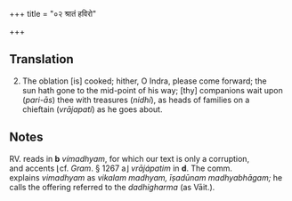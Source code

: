 +++
title = "०२ श्रातं हविरो"

+++
## Translation
2. The oblation \[is\] cooked; hither, O Indra, please come forward; the  
sun hath gone to the mid-point of his way; \[thy\] companions wait upon  
(*pari-ās*) thee with treasures (*nidhí*), as heads of families on a  
chieftain (*vrājapatí*) as he goes about.

## Notes
RV. reads in **b** *vímadhyam*, for which our text is only a corruption,  
and accents ⌊cf. *Gram*. § 1267 a⌋ *vrājápatim* in **d**. The comm.  
explains *vimadhyam* as *vikalam madhyam, īṣadūnam madhyabhāgam;* he  
calls the offering referred to the *dadhigharma* (as Vāit.).
